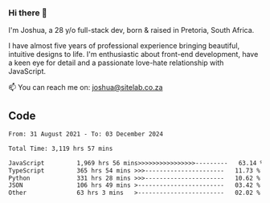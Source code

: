 ### Hi there 👋

I'm Joshua, a 28 y/o full-stack dev, born & raised in Pretoria, South Africa. 

I have almost five years of professional experience bringing beautiful, intuitive designs to life. I'm enthusiastic about front-end development, have a keen eye for detail and a passionate love-hate relationship with JavaScript.

📫 You can reach me on: joshua@sitelab.co.za

## **Code**

<!--START_SECTION:waka-->

```txt
From: 31 August 2021 - To: 03 December 2024

Total Time: 3,119 hrs 57 mins

JavaScript         1,969 hrs 56 mins>>>>>>>>>>>>>>>>---------   63.14 %
TypeScript         365 hrs 54 mins >>>----------------------   11.73 %
Python             331 hrs 28 mins >>>----------------------   10.62 %
JSON               106 hrs 49 mins >------------------------   03.42 %
Other              63 hrs 3 mins   >------------------------   02.02 %
```

<!--END_SECTION:waka-->
